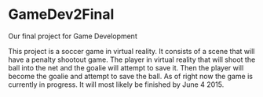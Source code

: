 # GameDev2Final
Our final project for Game Development

This project is a soccer game in virtual reality. It consists of a scene that will have a penalty
shootout game. The player in virtual reality that will shoot the ball into the net and the goalie
will attempt to save it. Then the player will become the goalie and attempt to save the ball. As of
right now the game is currently in progress. It will most likely be finished by June 4 2015.
